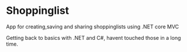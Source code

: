 # Shoppinglist
App for creating,saving and sharing shoppinglists using .NET core MVC

Getting back to basics with .NET and C#, havent touched those in a long time.
